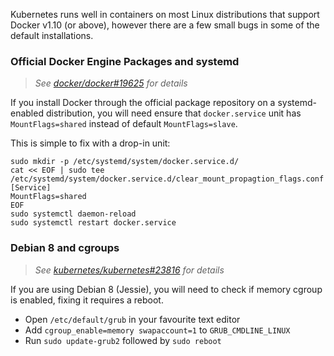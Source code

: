 Kubernetes runs well in containers on most Linux distributions that support Docker v1.10 (or above), however there are a few small bugs in some of the default installations.

### Official Docker Engine Packages and systemd

> _See [docker/docker#19625][] for details_

If you install Docker through the official package repository on a systemd-enabled distribution, you will need ensure that `docker.service` unit has `MountFlags=shared` instead of default `MountFlags=slave`.

This is simple to fix with a drop-in unit:

```
sudo mkdir -p /etc/systemd/system/docker.service.d/
cat << EOF | sudo tee /etc/systemd/system/docker.service.d/clear_mount_propagtion_flags.conf
[Service]
MountFlags=shared
EOF
sudo systemctl daemon-reload
sudo systemctl restart docker.service
```

### Debian 8 and cgroups

> _See [kubernetes/kubernetes#23816][] for details_

If you are using Debian 8 (Jessie), you will need to check if memory cgroup is enabled, fixing it requires a reboot.

  - Open `/etc/default/grub` in your favourite text editor
  - Add `cgroup_enable=memory swapaccount=1` to `GRUB_CMDLINE_LINUX`
  - Run `sudo update-grub2` followed by `sudo reboot`

[docker/docker#19625]: https://github.com/docker/docker/issues/19625#issuecomment-202168866
[kubernetes/kubernetes#23816]: https://github.com/Kubernetes/kubernetes/issues/23816
